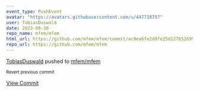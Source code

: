 ```yaml
---
event_type: PushEvent
avatar: "https://avatars.githubusercontent.com/u/44771875?"
user: TobiasDuswald
date: 2023-09-30
repo_name: mfem/mfem
html_url: https://github.com/mfem/mfem/commit/ac8ea6fe2d8fe25d12765269916dd003528b55eb
repo_url: https://github.com/mfem/mfem
---
```


<a href='https://github.com/TobiasDuswald' target='_blank'>TobiasDuswald</a> pushed to <a href='https://github.com/mfem/mfem' target='_blank'>mfem/mfem</a>

<small>Revert previous commit</small>

<a href='https://github.com/mfem/mfem/commit/ac8ea6fe2d8fe25d12765269916dd003528b55eb' target='_blank'>View Commit</a>